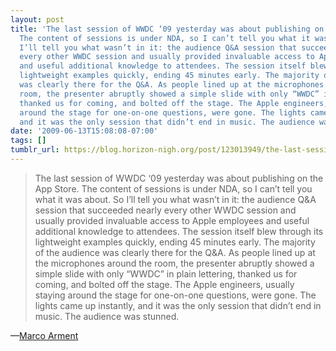 ```yaml
---
layout: post
title: 'The last session of WWDC ‘09 yesterday was about publishing on the App Store.
  The content of sessions is under NDA, so I can’t tell you what it was about. So
  I’ll tell you what wasn’t in it: the audience Q&A session that succeeded nearly
  every other WWDC session and usually provided invaluable access to Apple employees
  and useful additional knowledge to attendees. The session itself blew through its
  lightweight examples quickly, ending 45 minutes early. The majority of the audience
  was clearly there for the Q&A. As people lined up at the microphones around the
  room, the presenter abruptly showed a simple slide with only “WWDC” in plain lettering,
  thanked us for coming, and bolted off the stage. The Apple engineers, usually staying
  around the stage for one-on-one questions, were gone. The lights came up instantly,
  and it was the only session that didn’t end in music. The audience was stunned.'
date: '2009-06-13T15:08:08-07:00'
tags: []
tumblr_url: https://blog.horizon-nigh.org/post/123013949/the-last-session-of-wwdc-09-yesterday-was-about
---
```

> The last session of WWDC ‘09 yesterday was about publishing on the App Store. The content of sessions is under NDA, so I can’t tell you what it was about. So I’ll tell you what wasn’t in it: the audience Q&A session that succeeded nearly every other WWDC session and usually provided invaluable access to Apple employees and useful additional knowledge to attendees. The session itself blew through its lightweight examples quickly, ending 45 minutes early. The majority of the audience was clearly there for the Q&A. As people lined up at the microphones around the room, the presenter abruptly showed a simple slide with only “WWDC” in plain lettering, thanked us for coming, and bolted off the stage. The Apple engineers, usually staying around the stage for one-on-one questions, were gone. The lights came up instantly, and it was the only session that didn’t end in music. The audience was stunned.

—[Marco Arment](http://www.marco.org/122990476)
